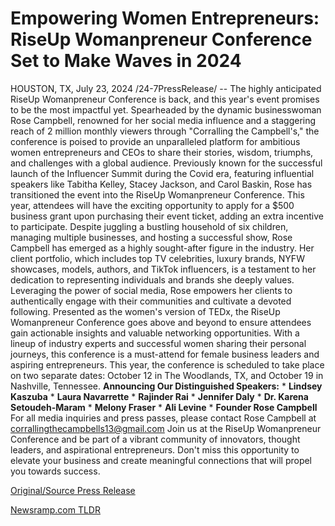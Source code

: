 # Empowering Women Entrepreneurs: RiseUp Womanpreneur Conference Set to Make Waves in 2024

HOUSTON, TX, July 23, 2024 /24-7PressRelease/ -- The highly anticipated RiseUp Womanpreneur Conference is back, and this year's event promises to be the most impactful yet. Spearheaded by the dynamic businesswoman Rose Campbell, renowned for her social media influence and a staggering reach of 2 million monthly viewers through "Corralling the Campbell's," the conference is poised to provide an unparalleled platform for ambitious women entrepreneurs and CEOs to share their stories, wisdom, triumphs, and challenges with a global audience.  Previously known for the successful launch of the Influencer Summit during the Covid era, featuring influential speakers like Tabitha Kelley, Stacey Jackson, and Carol Baskin, Rose has transitioned the event into the RiseUp Womanpreneur Conference. This year, attendees will have the exciting opportunity to apply for a $500 business grant upon purchasing their event ticket, adding an extra incentive to participate.  Despite juggling a bustling household of six children, managing multiple businesses, and hosting a successful show, Rose Campbell has emerged as a highly sought-after figure in the industry. Her client portfolio, which includes top TV celebrities, luxury brands, NYFW showcases, models, authors, and TikTok influencers, is a testament to her dedication to representing individuals and brands she deeply values. Leveraging the power of social media, Rose empowers her clients to authentically engage with their communities and cultivate a devoted following.  Presented as the women's version of TEDx, the RiseUp Womanpreneur Conference goes above and beyond to ensure attendees gain actionable insights and valuable networking opportunities. With a lineup of industry experts and successful women sharing their personal journeys, this conference is a must-attend for female business leaders and aspiring entrepreneurs. This year, the conference is scheduled to take place on two separate dates: October 12 in The Woodlands, TX, and October 19 in Nashville, Tennessee.  **Announcing Our Distinguished Speakers:**  * **Lindsey Kaszuba** * **Laura Navarrette** * **Rajinder Rai** * **Jennifer Daly** * **Dr. Karena Setoudeh-Maram** * **Melony Fraser** * **Ali Levine** * **Founder Rose Campbell**  For all media inquiries and press passes, please contact Rose Campbell at corrallingthecampbells13@gmail.com  Join us at the RiseUp Womanpreneur Conference and be part of a vibrant community of innovators, thought leaders, and aspirational entrepreneurs. Don't miss this opportunity to elevate your business and create meaningful connections that will propel you towards success. 

[Original/Source Press Release](https://www.24-7pressrelease.com/press-release/512764/empowering-women-entrepreneurs-riseup-womanpreneur-conference-set-to-make-waves-in-2024) 

[Newsramp.com TLDR](https://newsramp.com/None) 